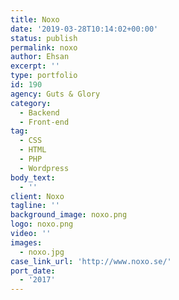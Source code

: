 ```yaml
---
title: Noxo
date: '2019-03-28T10:14:02+00:00'
status: publish
permalink: noxo
author: Ehsan
excerpt: ''
type: portfolio
id: 190
agency: Guts & Glory
category:
  - Backend
  - Front-end
tag:
  - CSS
  - HTML
  - PHP
  - Wordpress
body_text:
  - ''
client: Noxo
tagline: ''
background_image: noxo.png
logo: noxo.png
video: ''
images:
  - noxo.jpg
case_link_url: 'http://www.noxo.se/'
port_date:
  - '2017'
---
```


